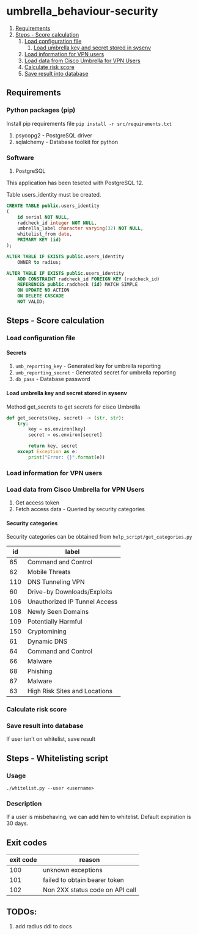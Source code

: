 # umbrella_behaviour-security

1. [Requirements](#requirements)
1. [Steps - Score calculation](#steps---score-calculation)
    1. [Load configuration file](#load-configuration-file)
        1. [Load umbrella key and secret stored in sysenv](#load-umbrella-key-and-secret-stored-in-sysenv)
    1. [Load information for VPN users](#load-configuration-file)
    1. [Load data from Cisco Umbrella for VPN Users](#load-configuration-file)
    1. [Calculate risk score](#calculate-risk-score)
    1. [Save result into database](#save-result-into-database)

## Requirements

### Python packages (pip)

Install pip requirements file `pip install -r src/requirements.txt`

1. psycopg2 - PostgreSQL driver
1. sqlalchemy - Database toolkit for python

### Software

1. PostgreSQL

This application has been teseted with PostgreSQL 12.

Table users_identity must be created.
```sql
CREATE TABLE public.users_identity
(
    id serial NOT NULL,
    radcheck_id integer NOT NULL,
    umbrella_label character varying(32) NOT NULL,
    whitelist_from date,
    PRIMARY KEY (id)
);

ALTER TABLE IF EXISTS public.users_identity
    OWNER to radius;

ALTER TABLE IF EXISTS public.users_identity
    ADD CONSTRAINT radcheck_id FOREIGN KEY (radcheck_id)
    REFERENCES public.radcheck (id) MATCH SIMPLE
    ON UPDATE NO ACTION
    ON DELETE CASCADE
    NOT VALID;
```

## Steps - Score calculation

### Load configuration file

#### Secrets

1. `umb_reporting_key` - Generated key for umbrella reporting
1. `umb_reporting_secret` - Generated secret for umbrella reporting
1. `db_pass` - Database password

#### Load umbrella key and secret stored in sysenv

Method get_secrets to get secrets for cisco Umbrella
```python
def get_secrets(key, secret) -> (str, str):
    try:
        key = os.environ[key]
        secret = os.environ[secret]

        return key, secret
    except Exception as e:
        print("Error: {}".format(e))
```

### Load information for VPN users

### Load data from Cisco Umbrella for VPN Users

1. Get access token
1. Fetch access data - Queried by security categories

#### Security categories

Security categories can be obtained from `help_script/get_categories.py`

| id | label |
|-----|-----|
|65|Command and Control|
|62|Mobile Threats|
|110|DNS Tunneling VPN|
|60|Drive-by Downloads/Exploits|
|106|Unauthorized IP Tunnel Access|
|108|Newly Seen Domains|
|109|Potentially Harmful|
|150|Cryptomining|
|61|Dynamic DNS|
|64|Command and Control|
|66|Malware|
|68|Phishing|
|67|Malware|
|63|High Risk Sites and Locations|

### Calculate risk score

### Save result into database

If user isn't on whitelist, save result

## Steps - Whitelisting script

### Usage

`./whitelist.py --user <username>`

### Description

If a user is misbehaving, we can add him to whitelist. Default expiration is 30 days.


## Exit codes

| exit code | reason |
|:-|-|
|100| unknown exceptions|
|101| failed to obtain bearer token|
|102| Non 2XX status code on API call|



## TODOs:
1. add radius ddl to docs